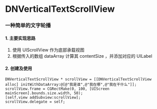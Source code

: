 # DNVerticalTextScrollView    
### 一种简单的文字轮播    
#### 1. 主要实现思路    
1. 使用 UIScrollView 作为底部承载视图    
2. 根据传入的数组 dataArray 计算其 contentSize ，并添加对应的 UILabel    
#### 2. 创建及使用    
    DNVerticalTextScrollView * scrollView = [[DNVerticalTextScrollView alloc] initWithDataArray:@[@"我是谁",@"我在哪",@"我在干什么"]];
    scrollView.frame = CGRectMake(0, 100, [UIScreen mainScreen].bounds.size.width, 50);
    [self.view addSubview:scrollView];
    scrollView.delegate = self;    
        
